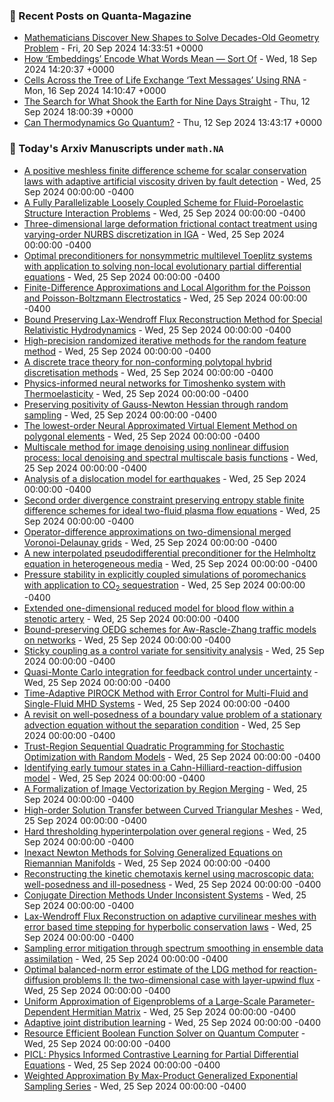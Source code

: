 ### 📝 Recent Posts on Quanta-Magazine
<!-- quanta starts -->
* <a href="https://www.quantamagazine.org/mathematicians-discover-new-shapes-to-solve-decades-old-geometry-problem-20240920/">Mathematicians Discover New Shapes to Solve Decades-Old Geometry Problem</a> - Fri, 20 Sep 2024 14:33:51 +0000
* <a href="https://www.quantamagazine.org/how-embeddings-encode-what-words-mean-sort-of-20240918/">How ‘Embeddings’ Encode What Words Mean — Sort Of</a> - Wed, 18 Sep 2024 14:20:37 +0000
* <a href="https://www.quantamagazine.org/cells-across-the-tree-of-life-exchange-text-messages-using-rna-20240916/">Cells Across the Tree of Life Exchange ‘Text Messages’ Using RNA</a> - Mon, 16 Sep 2024 14:10:47 +0000
* <a href="https://www.quantamagazine.org/how-did-a-landslide-shake-the-earth-for-nine-days-20240912/">The Search for What Shook the Earth for Nine Days Straight</a> - Thu, 12 Sep 2024 18:00:39 +0000
* <a href="https://www.quantamagazine.org/can-thermodynamics-go-quantum-20240912/">Can Thermodynamics Go Quantum?</a> - Thu, 12 Sep 2024 13:43:17 +0000
<!-- quanta ends -->

### 📝 Today's Arxiv Manuscripts under ``math.NA``
<!-- arxiv-math-na starts -->
* <a href="https://arxiv.org/abs/2409.15544">A positive meshless finite difference scheme for scalar conservation laws with adaptive artificial viscosity driven by fault detection</a> - Wed, 25 Sep 2024 00:00:00 -0400
* <a href="https://arxiv.org/abs/2409.15618">A Fully Parallelizable Loosely Coupled Scheme for Fluid-Poroelastic Structure Interaction Problems</a> - Wed, 25 Sep 2024 00:00:00 -0400
* <a href="https://arxiv.org/abs/2409.15621">Three-dimensional large deformation frictional contact treatment using varying-order NURBS discretization in IGA</a> - Wed, 25 Sep 2024 00:00:00 -0400
* <a href="https://arxiv.org/abs/2409.15770">Optimal preconditioners for nonsymmetric multilevel Toeplitz systems with application to solving non-local evolutionary partial differential equations</a> - Wed, 25 Sep 2024 00:00:00 -0400
* <a href="https://arxiv.org/abs/2409.15796">Finite-Difference Approximations and Local Algorithm for the Poisson and Poisson-Boltzmann Electrostatics</a> - Wed, 25 Sep 2024 00:00:00 -0400
* <a href="https://arxiv.org/abs/2409.15805">Bound Preserving Lax-Wendroff Flux Reconstruction Method for Special Relativistic Hydrodynamics</a> - Wed, 25 Sep 2024 00:00:00 -0400
* <a href="https://arxiv.org/abs/2409.15818">High-precision randomized iterative methods for the random feature method</a> - Wed, 25 Sep 2024 00:00:00 -0400
* <a href="https://arxiv.org/abs/2409.15863">A discrete trace theory for non-conforming polytopal hybrid discretisation methods</a> - Wed, 25 Sep 2024 00:00:00 -0400
* <a href="https://arxiv.org/abs/2409.15872">Physics-informed neural networks for Timoshenko system with Thermoelasticity</a> - Wed, 25 Sep 2024 00:00:00 -0400
* <a href="https://arxiv.org/abs/2409.15906">Preserving positivity of Gauss-Newton Hessian through random sampling</a> - Wed, 25 Sep 2024 00:00:00 -0400
* <a href="https://arxiv.org/abs/2409.15917">The lowest-order Neural Approximated Virtual Element Method on polygonal elements</a> - Wed, 25 Sep 2024 00:00:00 -0400
* <a href="https://arxiv.org/abs/2409.15952">Multiscale method for image denoising using nonlinear diffusion process: local denoising and spectral multiscale basis functions</a> - Wed, 25 Sep 2024 00:00:00 -0400
* <a href="https://arxiv.org/abs/2409.15972">Analysis of a dislocation model for earthquakes</a> - Wed, 25 Sep 2024 00:00:00 -0400
* <a href="https://arxiv.org/abs/2409.16004">Second order divergence constraint preserving entropy stable finite difference schemes for ideal two-fluid plasma flow equations</a> - Wed, 25 Sep 2024 00:00:00 -0400
* <a href="https://arxiv.org/abs/2409.16151">Operator-difference approximations on two-dimensional merged Voronoi-Delaunay grids</a> - Wed, 25 Sep 2024 00:00:00 -0400
* <a href="https://arxiv.org/abs/2409.16172">A new interpolated pseudodifferential preconditioner for the Helmholtz equation in heterogeneous media</a> - Wed, 25 Sep 2024 00:00:00 -0400
* <a href="https://arxiv.org/abs/2409.16257">Pressure stability in explicitly coupled simulations of poromechanics with application to CO$_2$ sequestration</a> - Wed, 25 Sep 2024 00:00:00 -0400
* <a href="https://arxiv.org/abs/2409.16262">Extended one-dimensional reduced model for blood flow within a stenotic artery</a> - Wed, 25 Sep 2024 00:00:00 -0400
* <a href="https://arxiv.org/abs/2409.16269">Bound-preserving OEDG schemes for Aw-Rascle-Zhang traffic models on networks</a> - Wed, 25 Sep 2024 00:00:00 -0400
* <a href="https://arxiv.org/abs/2409.15500">Sticky coupling as a control variate for sensitivity analysis</a> - Wed, 25 Sep 2024 00:00:00 -0400
* <a href="https://arxiv.org/abs/2409.15537">Quasi-Monte Carlo integration for feedback control under uncertainty</a> - Wed, 25 Sep 2024 00:00:00 -0400
* <a href="https://arxiv.org/abs/2409.15552">Time-Adaptive PIROCK Method with Error Control for Multi-Fluid and Single-Fluid MHD Systems</a> - Wed, 25 Sep 2024 00:00:00 -0400
* <a href="https://arxiv.org/abs/2409.15603">A revisit on well-posedness of a boundary value problem of a stationary advection equation without the separation condition</a> - Wed, 25 Sep 2024 00:00:00 -0400
* <a href="https://arxiv.org/abs/2409.15734">Trust-Region Sequential Quadratic Programming for Stochastic Optimization with Random Models</a> - Wed, 25 Sep 2024 00:00:00 -0400
* <a href="https://arxiv.org/abs/2409.15925">Identifying early tumour states in a Cahn-Hilliard-reaction-diffusion model</a> - Wed, 25 Sep 2024 00:00:00 -0400
* <a href="https://arxiv.org/abs/2409.15940">A Formalization of Image Vectorization by Region Merging</a> - Wed, 25 Sep 2024 00:00:00 -0400
* <a href="https://arxiv.org/abs/1810.06806">High-order Solution Transfer between Curved Triangular Meshes</a> - Wed, 25 Sep 2024 00:00:00 -0400
* <a href="https://arxiv.org/abs/2209.14634">Hard thresholding hyperinterpolation over general regions</a> - Wed, 25 Sep 2024 00:00:00 -0400
* <a href="https://arxiv.org/abs/2303.10554">Inexact Newton Methods for Solving Generalized Equations on Riemannian Manifolds</a> - Wed, 25 Sep 2024 00:00:00 -0400
* <a href="https://arxiv.org/abs/2309.05004">Reconstructing the kinetic chemotaxis kernel using macroscopic data: well-posedness and ill-posedness</a> - Wed, 25 Sep 2024 00:00:00 -0400
* <a href="https://arxiv.org/abs/2401.11714">Conjugate Direction Methods Under Inconsistent Systems</a> - Wed, 25 Sep 2024 00:00:00 -0400
* <a href="https://arxiv.org/abs/2402.11926">Lax-Wendroff Flux Reconstruction on adaptive curvilinear meshes with error based time stepping for hyperbolic conservation laws</a> - Wed, 25 Sep 2024 00:00:00 -0400
* <a href="https://arxiv.org/abs/2404.00154">Sampling error mitigation through spectrum smoothing in ensemble data assimilation</a> - Wed, 25 Sep 2024 00:00:00 -0400
* <a href="https://arxiv.org/abs/2405.11939">Optimal balanced-norm error estimate of the LDG method for reaction-diffusion problems II: the two-dimensional case with layer-upwind flux</a> - Wed, 25 Sep 2024 00:00:00 -0400
* <a href="https://arxiv.org/abs/2409.05791">Uniform Approximation of Eigenproblems of a Large-Scale Parameter-Dependent Hermitian Matrix</a> - Wed, 25 Sep 2024 00:00:00 -0400
* <a href="https://arxiv.org/abs/2110.04829">Adaptive joint distribution learning</a> - Wed, 25 Sep 2024 00:00:00 -0400
* <a href="https://arxiv.org/abs/2310.05013">Resource Efficient Boolean Function Solver on Quantum Computer</a> - Wed, 25 Sep 2024 00:00:00 -0400
* <a href="https://arxiv.org/abs/2401.16327">PICL: Physics Informed Contrastive Learning for Partial Differential Equations</a> - Wed, 25 Sep 2024 00:00:00 -0400
* <a href="https://arxiv.org/abs/2409.14884">Weighted Approximation By Max-Product Generalized Exponential Sampling Series</a> - Wed, 25 Sep 2024 00:00:00 -0400
<!-- arxiv-math-na ends -->
